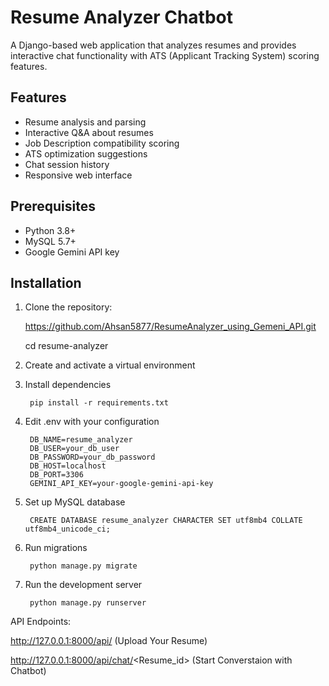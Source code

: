 # Resume Analyzer Chatbot

A Django-based web application that analyzes resumes and provides interactive chat functionality with ATS (Applicant Tracking System) scoring features.

## Features

- Resume analysis and parsing
- Interactive Q&A about resumes
- Job Description compatibility scoring
- ATS optimization suggestions
- Chat session history
- Responsive web interface

## Prerequisites

- Python 3.8+
- MySQL 5.7+
- Google Gemini API key

## Installation

1. Clone the repository:

   https://github.com/Ahsan5877/ResumeAnalyzer_using_Gemeni_API.git

   cd resume-analyzer

2. Create and activate a virtual environment

3. Install dependencies

        pip install -r requirements.txt

4. Edit .env with your configuration

        DB_NAME=resume_analyzer
        DB_USER=your_db_user
        DB_PASSWORD=your_db_password
        DB_HOST=localhost
        DB_PORT=3306
        GEMINI_API_KEY=your-google-gemini-api-key

5. Set up MySQL database

        CREATE DATABASE resume_analyzer CHARACTER SET utf8mb4 COLLATE utf8mb4_unicode_ci;

6. Run migrations 

        python manage.py migrate

7. Run the development server

        python manage.py runserver

API Endpoints:

http://127.0.0.1:8000/api/ (Upload Your Resume)

http://127.0.0.1:8000/api/chat/<Resume_id> (Start Converstaion with Chatbot)
